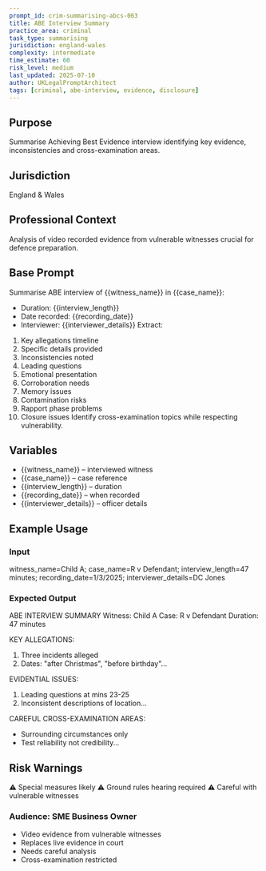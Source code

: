 ```yaml
---
prompt_id: crim-summarising-abcs-063
title: ABE Interview Summary
practice_area: criminal
task_type: summarising
jurisdiction: england-wales
complexity: intermediate
time_estimate: 60
risk_level: medium
last_updated: 2025-07-10
author: UKLegalPromptArchitect
tags: [criminal, abe-interview, evidence, disclosure]
---
```


## Purpose
Summarise Achieving Best Evidence interview identifying key evidence, inconsistencies and cross-examination areas.

## Jurisdiction
England & Wales

## Professional Context
Analysis of video recorded evidence from vulnerable witnesses crucial for defence preparation.

## Base Prompt
Summarise ABE interview of \{\{witness_name\}\} in \{\{case_name\}\}:
- Duration: \{\{interview_length\}\}
- Date recorded: \{\{recording_date\}\}
- Interviewer: \{\{interviewer_details\}\}
Extract:
1. Key allegations timeline
2. Specific details provided
3. Inconsistencies noted
4. Leading questions
5. Emotional presentation
6. Corroboration needs
7. Memory issues
8. Contamination risks
9. Rapport phase problems
10. Closure issues
Identify cross-examination topics while respecting vulnerability.

## Variables
- \{\{witness_name\}\} – interviewed witness
- \{\{case_name\}\} – case reference
- \{\{interview_length\}\} – duration
- \{\{recording_date\}\} – when recorded
- \{\{interviewer_details\}\} – officer details

## Example Usage
### Input
witness_name=Child A; case_name=R v Defendant; interview_length=47 minutes; recording_date=1/3/2025; interviewer_details=DC Jones

### Expected Output
ABE INTERVIEW SUMMARY
Witness: Child A
Case: R v Defendant
Duration: 47 minutes

KEY ALLEGATIONS:
1. Three incidents alleged
2. Dates: "after Christmas", "before birthday"...

EVIDENTIAL ISSUES:
1. Leading questions at mins 23-25
2. Inconsistent descriptions of location...

CAREFUL CROSS-EXAMINATION AREAS:
- Surrounding circumstances only
- Test reliability not credibility...

## Risk Warnings
⚠️ Special measures likely
⚠️ Ground rules hearing required
⚠️ Careful with vulnerable witnesses

### Audience: SME Business Owner
- Video evidence from vulnerable witnesses
- Replaces live evidence in court
- Needs careful analysis
- Cross-examination restricted
